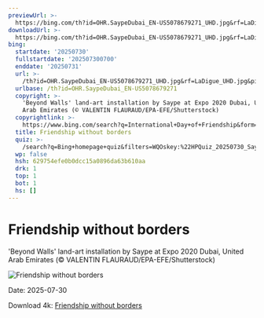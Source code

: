 ```yaml
---
previewUrl: >-
  https://bing.com/th?id=OHR.SaypeDubai_EN-US5078679271_UHD.jpg&rf=LaDigue_UHD.jpg&pid=hp&w=1024&h=576&rs=1&c=4
downloadUrl: >-
  https://bing.com/th?id=OHR.SaypeDubai_EN-US5078679271_UHD.jpg&rf=LaDigue_UHD.jpg&pid=hp&w=3840&h=2160&rs=1&c=4
bing:
  startdate: '20250730'
  fullstartdate: '202507300700'
  enddate: '20250731'
  url: >-
    /th?id=OHR.SaypeDubai_EN-US5078679271_UHD.jpg&rf=LaDigue_UHD.jpg&pid=hp&w=3840&h=2160&rs=1&c=4
  urlbase: /th?id=OHR.SaypeDubai_EN-US5078679271
  copyright: >-
    'Beyond Walls' land-art installation by Saype at Expo 2020 Dubai, United
    Arab Emirates (© VALENTIN FLAURAUD/EPA-EFE/Shutterstock)
  copyrightlink: >-
    https://www.bing.com/search?q=International+Day+of+Friendship&form=hpcapt&filters=HpDate%3a%2220250730_0700%22
  title: Friendship without borders
  quiz: >-
    /search?q=Bing+homepage+quiz&filters=WQOskey:%22HPQuiz_20250730_SaypeDubai%22&FORM=HPQUIZ
  wp: false
  hsh: 629754efe0b0dcc15a0896da63b610aa
  drk: 1
  top: 1
  bot: 1
  hs: []
---
```

# Friendship without borders

'Beyond Walls' land-art installation by Saype at Expo 2020 Dubai, United Arab Emirates (© VALENTIN FLAURAUD/EPA-EFE/Shutterstock)

![Friendship without borders](https://bing.com/th?id=OHR.SaypeDubai_EN-US5078679271_UHD.jpg&rf=LaDigue_UHD.jpg&pid=hp&w=1024&h=576&rs=1&c=4)

Date: 2025-07-30

Download 4k: [Friendship without borders](https://bing.com/th?id=OHR.SaypeDubai_EN-US5078679271_UHD.jpg&rf=LaDigue_UHD.jpg&pid=hp&w=3840&h=2160&rs=1&c=4)

